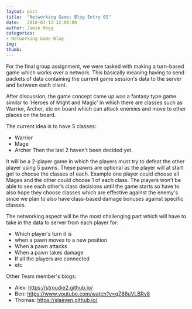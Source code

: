```yaml
---
layout: post
title:  "Networking Game: Blog Entry 01"
date:   2018-03-13 12:00:00
author: Jamie Hogg
categories: 
- Networking Game Blog
img: 
thumb: 
---
```


For the final group assignment, we were tasked with making a turn-based game which works over a network. 
This basically meaning having to send packets of data containing the current game session's data to the server and between each client.

After discussion, the game concept came up was a fantasy type game similar to 'Heroes of Might and Magic' in which there are classes such as 
Warrior, Archer, etc on board which can attack enemies and move to other places on the board.

The current idea is to have 5 classes:
- Warrior
- Mage
- Archer
Then the last 2 haven't been decided yet.

It will be a 2-player game in which the players must try to defeat the other player using 5 pawns. These pawns are optional as the player will at start get to choose the classes of each. Example one player could choose all Mages and the other could choose 1 of each class. The players won’t be able to see each other’s class decisions until the game starts so have to also hope they choose classes which 
are effective against the enemy's since we plan to also have class-based damage bonuses against specific classes.

The networking aspect will be the most challenging part which will have to take in the data to server from each player for:
- Which player's turn it is
- when a pawn moves to a new position
- When a pawn attacks
- When a pawn takes damage
- If all the players are connected
- etc

Other Team member's blogs:
- Alex:
  https://stroudie2.github.io/
- Ben:
  https://www.youtube.com/watch?v=qZ86uVLBRv8
- Thomas:
  https://slaeven.github.io/

